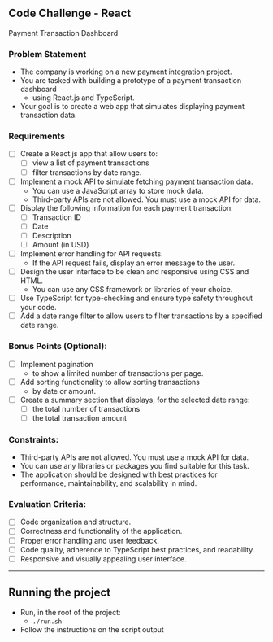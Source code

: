 ## Code Challenge - React
Payment Transaction Dashboard

### Problem Statement
- The company is working on a new payment integration project.
- You are tasked with building a prototype of a payment transaction dashboard 
     - using React.js and TypeScript.
- Your goal is to create a web app that simulates displaying payment transaction data.

### Requirements
- [ ] Create a React.js app that allow users to:
     - [ ] view a list of payment transactions 
     - [ ] filter transactions by date range.
- [ ] Implement a mock API to simulate fetching payment transaction data.
     - You can use a JavaScript array to store mock data.
     - Third-party APIs are not allowed. You must use a mock API for data.
- [ ] Display the following information for each payment transaction: 
     - [ ] Transaction ID
     - [ ] Date
     - [ ] Description
     - [ ] Amount (in USD)
- [ ] Implement error handling for API requests. 
     - If the API request fails, display an error message to the user.
- [ ] Design the user interface to be clean and responsive using CSS and HTML.
     - You can use any CSS framework or libraries of your choice.
- [ ] Use TypeScript for type-checking and ensure type safety throughout your code.
- [ ] Add a date range filter to allow users to filter transactions by a specified date range.

### Bonus Points (Optional):
- [ ] Implement pagination
     - to show a limited number of transactions per page.
- [ ] Add sorting functionality to allow sorting transactions 
     - by date or amount.
- [ ] Create a summary section that displays, for the selected date range:
     - [ ] the total number of transactions 
     - [ ] the total transaction amount 

### Constraints:
- Third-party APIs are not allowed. You must use a mock API for data.
- You can use any libraries or packages you find suitable for this task.
- The application should be designed with best practices for performance, maintainability, and scalability in mind.

### Evaluation Criteria:
- [ ] Code organization and structure.
- [ ] Correctness and functionality of the application.
- [ ] Proper error handling and user feedback.
- [ ] Code quality, adherence to TypeScript best practices, and readability.
- [ ] Responsive and visually appealing user interface.

---

## Running the project
- Run, in the root of the project:
  - `./run.sh`
- Follow the instructions on the script output

